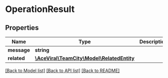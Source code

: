 # OperationResult

## Properties
Name | Type | Description | Notes
------------ | ------------- | ------------- | -------------
**message** | **string** |  | [optional] 
**related** | [**\AceViral\TeamCity\Model\RelatedEntity**](RelatedEntity.md) |  | [optional] 

[[Back to Model list]](../README.md#documentation-for-models) [[Back to API list]](../README.md#documentation-for-api-endpoints) [[Back to README]](../README.md)


